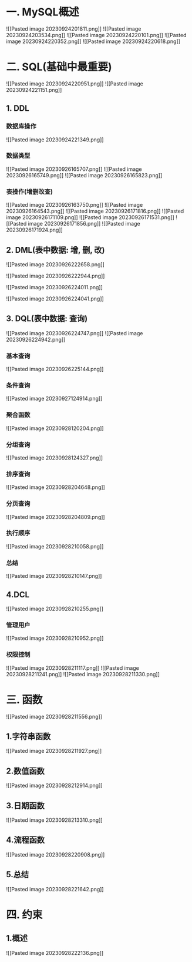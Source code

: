 # 一. MySQL概述
![[Pasted image 20230924201811.png]]
![[Pasted image 20230924203534.png]]
![[Pasted image 20230924220101.png]]
![[Pasted image 20230924220352.png]]
![[Pasted image 20230924220618.png]]

# 二. SQL(基础中最重要)

![[Pasted image 20230924220951.png]]
![[Pasted image 20230924221151.png]]
## 1. DDL
### 数据库操作
![[Pasted image 20230924221349.png]]

### 数据类型
![[Pasted image 20230926165707.png]]
![[Pasted image 20230926165749.png]]
![[Pasted image 20230926165823.png]]
### 表操作(增删改查)
![[Pasted image 20230926163750.png]]
![[Pasted image 20230926164543.png]]
![[Pasted image 20230926171816.png]]
![[Pasted image 20230926171109.png]]
![[Pasted image 20230926171531.png]]
![[Pasted image 20230926171856.png]]
![[Pasted image 20230926171924.png]]
## 2. DML(表中数据: 增, 删, 改)
![[Pasted image 20230926222658.png]]

![[Pasted image 20230926222944.png]]

![[Pasted image 20230926224011.png]]

![[Pasted image 20230926224041.png]]

## 3. DQL(表中数据: 查询)
![[Pasted image 20230926224747.png]]
![[Pasted image 20230926224942.png]]
### 基本查询
![[Pasted image 20230926225144.png]]
### 条件查询
![[Pasted image 20230927124914.png]]
### 聚合函数
 ![[Pasted image 20230928120204.png]]
### 分组查询
![[Pasted image 20230928124327.png]]
### 排序查询
![[Pasted image 20230928204648.png]]
### 分页查询
![[Pasted image 20230928204809.png]]
### 执行顺序
![[Pasted image 20230928210058.png]]
### 总结
![[Pasted image 20230928210147.png]]

## 4.DCL
![[Pasted image 20230928210255.png]]
### 管理用户
![[Pasted image 20230928210952.png]]
### 权限控制
![[Pasted image 20230928211117.png]]
![[Pasted image 20230928211241.png]]
![[Pasted image 20230928211330.png]]

# 三. 函数
![[Pasted image 20230928211556.png]]

## 1.字符串函数
![[Pasted image 20230928211927.png]] 
## 2.数值函数
![[Pasted image 20230928212914.png]]
## 3.日期函数
![[Pasted image 20230928213310.png]]
## 4.流程函数
![[Pasted image 20230928220908.png]]

## 5.总结
![[Pasted image 20230928221642.png]]

# 四. 约束
## 1.概述
![[Pasted image 20230928222136.png]] 